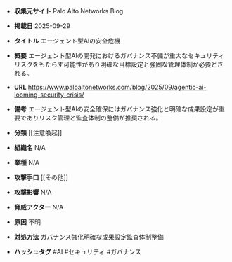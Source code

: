 - **収集元サイト**
Palo Alto Networks Blog

- **掲載日**
2025-09-29

- **タイトル**
エージェント型AIの安全危機

- **概要**
エージェント型AIの開発におけるガバナンス不備が重大なセキュリティリスクをもたらす可能性があり明確な目標設定と強固な管理体制が必要とされる。

- **URL**
https://www.paloaltonetworks.com/blog/2025/09/agentic-ai-looming-security-crisis/

- **備考**
エージェント型AIの安全確保にはガバナンス強化と明確な成果設定が重要でありリスク管理と監査体制の整備が推奨される。

- **分類**
[[注意喚起]]

- **組織名**
N/A

- **業種**
N/A

- **攻撃手口**
[[その他]]

- **攻撃影響**
N/A

- **脅威アクター**
N/A

- **原因**
不明

- **対処方法**
ガバナンス強化明確な成果設定監査体制整備

- **ハッシュタグ**
#AI #セキュリティ #ガバナンス
